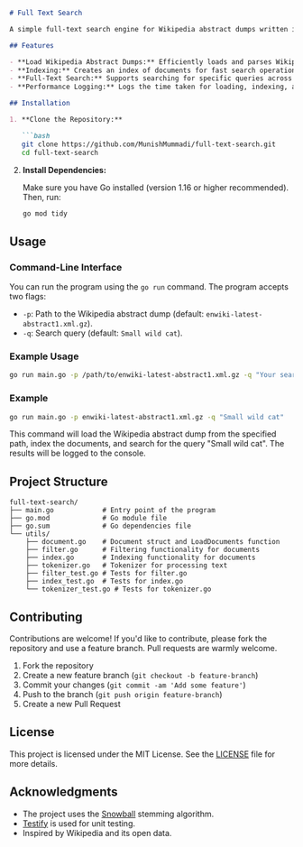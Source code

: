 ```markdown
# Full Text Search

A simple full-text search engine for Wikipedia abstract dumps written in Go. This project demonstrates how to load, index, and search through Wikipedia abstract data using a custom-built indexing and search mechanism.

## Features

- **Load Wikipedia Abstract Dumps:** Efficiently loads and parses Wikipedia abstract dump files in XML format.
- **Indexing:** Creates an index of documents for fast search operations.
- **Full-Text Search:** Supports searching for specific queries across all indexed documents.
- **Performance Logging:** Logs the time taken for loading, indexing, and searching operations.

## Installation

1. **Clone the Repository:**

   ```bash
   git clone https://github.com/MunishMummadi/full-text-search.git
   cd full-text-search
   ```

2. **Install Dependencies:**

   Make sure you have Go installed (version 1.16 or higher recommended). Then, run:

   ```bash
   go mod tidy
   ```

## Usage

### Command-Line Interface

You can run the program using the `go run` command. The program accepts two flags:

- `-p`: Path to the Wikipedia abstract dump (default: `enwiki-latest-abstract1.xml.gz`).
- `-q`: Search query (default: `Small wild cat`).

### Example Usage

```bash
go run main.go -p /path/to/enwiki-latest-abstract1.xml.gz -q "Your search query"
```

### Example

```bash
go run main.go -p enwiki-latest-abstract1.xml.gz -q "Small wild cat"
```

This command will load the Wikipedia abstract dump from the specified path, index the documents, and search for the query "Small wild cat". The results will be logged to the console.

## Project Structure

```plaintext
full-text-search/
├── main.go            # Entry point of the program
├── go.mod             # Go module file
├── go.sum             # Go dependencies file
└── utils/
    ├── document.go    # Document struct and LoadDocuments function
    ├── filter.go      # Filtering functionality for documents
    ├── index.go       # Indexing functionality for documents
    ├── tokenizer.go   # Tokenizer for processing text
    ├── filter_test.go # Tests for filter.go
    ├── index_test.go  # Tests for index.go
    └── tokenizer_test.go # Tests for tokenizer.go
```

## Contributing

Contributions are welcome! If you'd like to contribute, please fork the repository and use a feature branch. Pull requests are warmly welcome.

1. Fork the repository
2. Create a new feature branch (`git checkout -b feature-branch`)
3. Commit your changes (`git commit -am 'Add some feature'`)
4. Push to the branch (`git push origin feature-branch`)
5. Create a new Pull Request

## License

This project is licensed under the MIT License. See the [LICENSE](LICENSE) file for more details.

## Acknowledgments

- The project uses the [Snowball](https://github.com/kljensen/snowball) stemming algorithm.
- [Testify](https://github.com/stretchr/testify) is used for unit testing.
- Inspired by Wikipedia and its open data.
